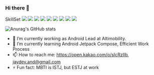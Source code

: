 ### Hi there 👋

SkillSet <img src="https://img.shields.io/badge/Android-white?style=flat-square&logo=Android&logoColor=3DDC84"/> <img src="https://img.shields.io/badge/Android Studio-white?style=flat-square&logo=Android Studio&logoColor=3DDC84"/> <img src="https://img.shields.io/badge/Kotlin-white?style=flat-square&logo=Kotlin&logoColor=7F52FF"/> <img src="https://img.shields.io/badge/C++-white?style=flat-square&logo=Cplusplus&logoColor=00599C"/> <img src="https://img.shields.io/badge/Gradle-white?style=flat-square&logo=Gradle&logoColor=02303A"/> <img src="https://img.shields.io/badge/Fastlane-white?style=flat-square&logo=Fastlane&logoColor=00F200"/> <img src="https://img.shields.io/badge/CircleCI-white?style=flat-square&logo=CircleCI&logoColor=343434"/> <img src="https://img.shields.io/badge/Firebase-white?style=flat-square&logo=Firebase&logoColor=FFCA28"/> <img src="https://img.shields.io/badge/Figma-white?style=flat-square&logo=Figma&logoColor=F24E1E"/>

![Anurag's GitHub stats](https://github-readme-stats.vercel.app/api?username=Jeonguk-JayDev&theme=default&show_icons=true)

- 🔭 I’m currently working as Android Lead at Altimobility.
- 🌱 I’m currently learning Android Jetpack Compose, Efficient Work Process
- 📫 How to reach me: https://open.kakao.com/o/sIcRzIlb, jaydev.and@gmail.com
- ⚡ Fun fact: MBTI is ISTJ, but ESTJ at work
